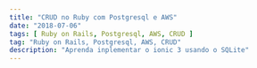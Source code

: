 ```yaml
---
title: "CRUD no Ruby com Postgresql e AWS"
date: "2018-07-06"
tags: [ Ruby on Rails, Postgresql, AWS, CRUD ]
tag: "Ruby on Rails, Postgresql, AWS, CRUD"
description: "Aprenda inplementar o ionic 3 usando o SQLite"
---
```

